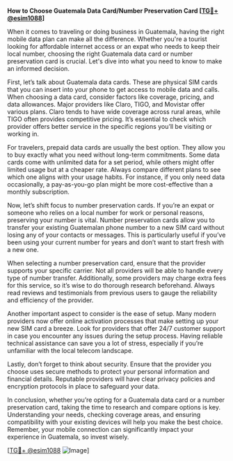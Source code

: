 **How to Choose Guatemala Data Card/Number Preservation Card [[TG💪+ @esim1088](https://t.me/s/esim1088)]**

When it comes to traveling or doing business in Guatemala, having the right mobile data plan can make all the difference. Whether you're a tourist looking for affordable internet access or an expat who needs to keep their local number, choosing the right Guatemala data card or number preservation card is crucial. Let's dive into what you need to know to make an informed decision.

First, let’s talk about Guatemala data cards. These are physical SIM cards that you can insert into your phone to get access to mobile data and calls. When choosing a data card, consider factors like coverage, pricing, and data allowances. Major providers like Claro, TIGO, and Movistar offer various plans. Claro tends to have wide coverage across rural areas, while TIGO often provides competitive pricing. It’s essential to check which provider offers better service in the specific regions you’ll be visiting or working in. 

For travelers, prepaid data cards are usually the best option. They allow you to buy exactly what you need without long-term commitments. Some data cards come with unlimited data for a set period, while others might offer limited usage but at a cheaper rate. Always compare different plans to see which one aligns with your usage habits. For instance, if you only need data occasionally, a pay-as-you-go plan might be more cost-effective than a monthly subscription.

Now, let’s shift focus to number preservation cards. If you’re an expat or someone who relies on a local number for work or personal reasons, preserving your number is vital. Number preservation cards allow you to transfer your existing Guatemalan phone number to a new SIM card without losing any of your contacts or messages. This is particularly useful if you’ve been using your current number for years and don’t want to start fresh with a new one.

When selecting a number preservation card, ensure that the provider supports your specific carrier. Not all providers will be able to handle every type of number transfer. Additionally, some providers may charge extra fees for this service, so it’s wise to do thorough research beforehand. Always read reviews and testimonials from previous users to gauge the reliability and efficiency of the provider.

Another important aspect to consider is the ease of setup. Many modern providers now offer online activation processes that make setting up your new SIM card a breeze. Look for providers that offer 24/7 customer support in case you encounter any issues during the setup process. Having reliable technical assistance can save you a lot of stress, especially if you’re unfamiliar with the local telecom landscape.

Lastly, don’t forget to think about security. Ensure that the provider you choose uses secure methods to protect your personal information and financial details. Reputable providers will have clear privacy policies and encryption protocols in place to safeguard your data.

In conclusion, whether you’re opting for a Guatemala data card or a number preservation card, taking the time to research and compare options is key. Understanding your needs, checking coverage areas, and ensuring compatibility with your existing devices will help you make the best choice. Remember, your mobile connection can significantly impact your experience in Guatemala, so invest wisely.

[[TG💪+ @esim1088](https://t.me/s/esim1088) ![Image](https://i.postimg.cc/Y0z9fWf4/image.png)]